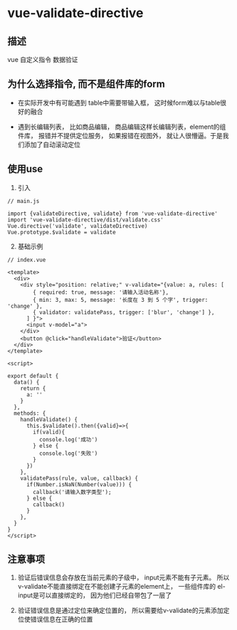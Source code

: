 # vue-validate-directive

## 描述

vue 自定义指令 数据验证 

## 为什么选择指令, 而不是组件库的form

- 在实际开发中有可能遇到 table中需要带输入框， 这时候form难以与table很好的融合

- 遇到长编辑列表， 比如商品编辑， 商品编辑这样长编辑列表，element的组件库， 报错并不提供定位服务， 如果报错在视图外， 就让人很懵逼。于是我们添加了自动滚动定位


## 使用use

1. 引入
```
// main.js

import {validateDirective, validate} from 'vue-validate-directive'
import 'vue-validate-directive/dist/validate.css'
Vue.directive('validate', validateDirective)
Vue.prototype.$validate = validate
```

2. 基础示例 
``` 
// index.vue

<template>
  <div>
    <div style="position: relative;" v-validate="{value: a, rules: [
        { required: true, message: '请输入活动名称'},
        { min: 3, max: 5, message: '长度在 3 到 5 个字', trigger: 'change' },
        { validator: validatePass, trigger: ['blur', 'change'] },
      ] }">
      <input v-model="a">
    </div>
    <button @click="handleValidate">验证</button>
  </div>
</template>

<script>

export default {
  data() {
    return {
      a: ''
    }
  },
  methods: {
    handleValidate() {
      this.$validate().then({valid}=>{
        if(valid){
          console.log('成功')
        } else {
          console.log('失败')
        }
      })
    },
    validatePass(rule, value, callback) {
      if(Number.isNaN(Number(value))) {
        callback('请输入数字类型');
      } else {
        callback()
      }
    },
  }
}
</script>
```


## 注意事项

1. 验证后错误信息会存放在当前元素的子级中， input元素不能有子元素。 所以v-validate不能直接绑定在不能创建子元素的element上， 一些组件库的 el-input是可以直接绑定的， 因为他们已经自带包了一层了

2. 验证错误信息是通过定位来确定位置的， 所以需要给v-validate的元素添加定位使错误信息在正确的位置

